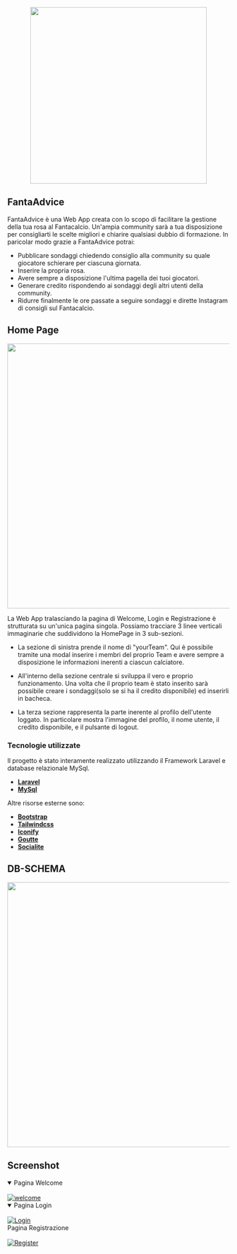 <p align="center"><img src="https://i.ibb.co/8zr0Rj1/Fanta-Advice.jpg" width="400"></p>


## FantaAdvice

FantaAdvice è una Web App creata con lo scopo di facilitare la gestione della tua rosa al Fantacalcio. Un'ampia community sarà a tua disposizione per consigliarti le scelte migliori e chiarire qualsiasi dubbio di formazione. In paricolar modo grazie a FantaAdvice potrai:

- Pubblicare sondaggi chiedendo consiglio alla community su quale giocatore schierare per ciascuna giornata.
- Inserire la propria rosa.
- Avere sempre a disposizione l'ultima pagella dei tuoi giocatori.
- Generare credito rispondendo ai sondaggi degli altri utenti della community.
- Ridurre finalmente le ore passate a seguire sondaggi e dirette Instagram di consigli sul Fantacalcio.



## Home Page
<p align="center"><img src="https://i.ibb.co/BqTL5k2/home.jpg" width="600"></p>

La Web App tralasciando la pagina di Welcome, Login e Registrazione è strutturata su un'unica pagina singola. Possiamo tracciare 3 linee verticali immaginarie che suddividono la HomePage in 3 sub-sezioni.

- La sezione di sinistra prende il nome di "yourTeam". Qui è possibile tramite una modal inserire i membri del proprio Team e avere sempre a disposizione le informazioni inerenti a ciascun calciatore.

- All'interno della sezione centrale si sviluppa il vero e proprio funzionamento. Una volta che il proprio team è stato inserito sarà possibile creare i sondaggi(solo se si ha il credito disponibile) ed inserirli in bacheca.

- La terza sezione rappresenta la parte inerente al profilo dell'utente loggato. In particolare mostra l'immagine del profilo, il nome utente, il credito disponibile, e il pulsante di logout.



### Tecnologie utilizzate

Il progetto è stato interamente realizzato utilizzando il Framework Laravel e database relazionale MySql.
- **[Laravel](https://laravel.com/)**
- **[MySql](https://www.mysql.com/it/)**

Altre risorse esterne sono:
- **[Bootstrap](https://getbootstrap.com/)** 
- **[Tailwindcss](https://tailwindcss.com/)** 
- **[Iconify](https://iconify.design/)** 
- **[Goutte](https://github.com/FriendsOfPHP/Goutte)** 
- **[Socialite](https://laravel.com/docs/5.6/socialite)** 



## DB-SCHEMA
<p align="center"><img src="https://i.ibb.co/m6Rd1kc/DB-Schema.jpg" width="600"></p>

## Screenshot

<details open>
<summary>Pagina Welcome</summary>
<br>
<a href="https://ibb.co/tx4PRNL"><img src="https://i.ibb.co/nnb8pVP/welcome.jpg" alt="welcome" border="0"></a>
</details>
<details open>
    
<summary>Pagina Login</summary>
<br>
<a href="https://ibb.co/H2M9Lkg"><img src="https://i.ibb.co/xscrKR5/Login.jpg" alt="Login" border="0"></a>
</details>

<summary>Pagina Registrazione</summary>
<br>
<a href="https://ibb.co/HTtdsM3"><img src="https://i.ibb.co/fdkv5KL/Register.jpg" alt="Register" border="0"></a>
</details>

